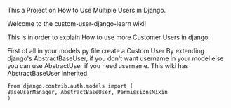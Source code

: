 This a Project on How to Use Multiple Users in Django.

Welcome to the custom-user-django-learn wiki!

This is in order to explain How to use more Customer Users in django.

First of all in your models.py file create a Custom User By extending django's AbstractBaseUser, if you don't want username in your model else you can use AbstractUser if you need username. This wiki has AbstractBaseUser inherited.


    from django.contrib.auth.models import (
    BaseUserManager, AbstractBaseUser, PermissionsMixin
    )
